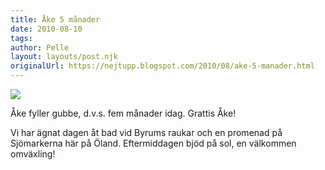 ```yaml
---
title: Åke 5 månader
date: 2010-08-10
tags: 	
author: Pelle
layout: layouts/post.njk
originalUrl: https://nejtupp.blogspot.com/2010/08/ake-5-manader.html
---
```


<p class="mobile-photo"><img src="../../../../img/bild-777124.JPG" border="0"></p>Åke fyller gubbe, d.v.s. fem månader idag. Grattis Åke!<p>Vi har ägnat dagen åt bad vid Byrums raukar och en promenad på Sjömarkerna här på Öland. Eftermiddagen bjöd på sol, en välkommen omväxling!</p>
<!-- no comments on this post -->